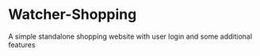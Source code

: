 # Watcher-Shopping
A simple standalone shopping website with user login and some additional features
